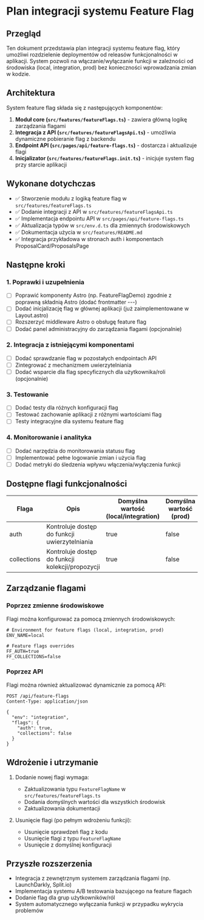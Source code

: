 # Plan integracji systemu Feature Flag

## Przegląd

Ten dokument przedstawia plan integracji systemu feature flag, który umożliwi rozdzielenie deploymentów od releasów funkcjonalności w aplikacji. System pozwoli na włączanie/wyłączanie funkcji w zależności od środowiska (local, integration, prod) bez konieczności wprowadzania zmian w kodzie.

## Architektura

System feature flag składa się z następujących komponentów:

1. **Moduł core (`src/features/featureFlags.ts`)** - zawiera główną logikę zarządzania flagami
2. **Integracja z API (`src/features/featureFlagsApi.ts`)** - umożliwia dynamiczne pobieranie flag z backendu
3. **Endpoint API (`src/pages/api/feature-flags.ts`)** - dostarcza i aktualizuje flagi
4. **Inicjalizator (`src/features/featureFlags.init.ts`)** - inicjuje system flag przy starcie aplikacji

## Wykonane dotychczas

- ✅ Stworzenie modułu z logiką feature flag w `src/features/featureFlags.ts`
- ✅ Dodanie integracji z API w `src/features/featureFlagsApi.ts`
- ✅ Implementacja endpointu API w `src/pages/api/feature-flags.ts`
- ✅ Aktualizacja typów w `src/env.d.ts` dla zmiennych środowiskowych
- ✅ Dokumentacja użycia w `src/features/README.md`
- ✅ Integracja przykładowa w stronach auth i komponentach ProposalCard/ProposalsPage

## Następne kroki

### 1. Poprawki i uzupełnienia

- [ ] Poprawić komponenty Astro (np. FeatureFlagDemo) zgodnie z poprawną składnią Astro (dodać frontmatter ---)
- [ ] Dodać inicjalizację flag w głównej aplikacji (już zaimplementowane w Layout.astro)
- [ ] Rozszerzyć middleware Astro o obsługę feature flag
- [ ] Dodać panel administracyjny do zarządzania flagami (opcjonalnie)

### 2. Integracja z istniejącymi komponentami

- [ ] Dodać sprawdzanie flag w pozostałych endpointach API
- [ ] Zintegrować z mechanizmem uwierzytelniania
- [ ] Dodać wsparcie dla flag specyficznych dla użytkownika/roli (opcjonalnie)

### 3. Testowanie

- [ ] Dodać testy dla różnych konfiguracji flag
- [ ] Testować zachowanie aplikacji z różnymi wartościami flag
- [ ] Testy integracyjne dla systemu feature flag

### 4. Monitorowanie i analityka

- [ ] Dodać narzędzia do monitorowania statusu flag
- [ ] Implementować pełne logowanie zmian i użycia flag
- [ ] Dodać metryki do śledzenia wpływu włączenia/wyłączenia funkcji

## Dostępne flagi funkcjonalności

| Flaga | Opis | Domyślna wartość (local/integration) | Domyślna wartość (prod) |
|-------|------|-------------------------------------|------------------------|
| auth | Kontroluje dostęp do funkcji uwierzytelniania | true | false |
| collections | Kontroluje dostęp do funkcji kolekcji/propozycji | true | false |

## Zarządzanie flagami

### Poprzez zmienne środowiskowe

Flagi można konfigurować za pomocą zmiennych środowiskowych:

```env
# Environment for feature flags (local, integration, prod)
ENV_NAME=local

# Feature flags overrides
FF_AUTH=true
FF_COLLECTIONS=false
```

### Poprzez API

Flagi można również aktualizować dynamicznie za pomocą API:

```http
POST /api/feature-flags
Content-Type: application/json

{
  "env": "integration",
  "flags": {
    "auth": true,
    "collections": false
  }
}
```

## Wdrożenie i utrzymanie

1. Dodanie nowej flagi wymaga:
   - Zaktualizowania typu `FeatureFlagName` w `src/features/featureFlags.ts`
   - Dodania domyślnych wartości dla wszystkich środowisk
   - Zaktualizowania dokumentacji

2. Usunięcie flagi (po pełnym wdrożeniu funkcji):
   - Usunięcie sprawdzeń flag z kodu
   - Usunięcie flagi z typu `FeatureFlagName`
   - Usunięcie z domyślnej konfiguracji

## Przyszłe rozszerzenia

- Integracja z zewnętrznym systemem zarządzania flagami (np. LaunchDarkly, Split.io)
- Implementacja systemu A/B testowania bazującego na feature flagach
- Dodanie flag dla grup użytkowników/ról
- System automatycznego wyłączania funkcji w przypadku wykrycia problemów 